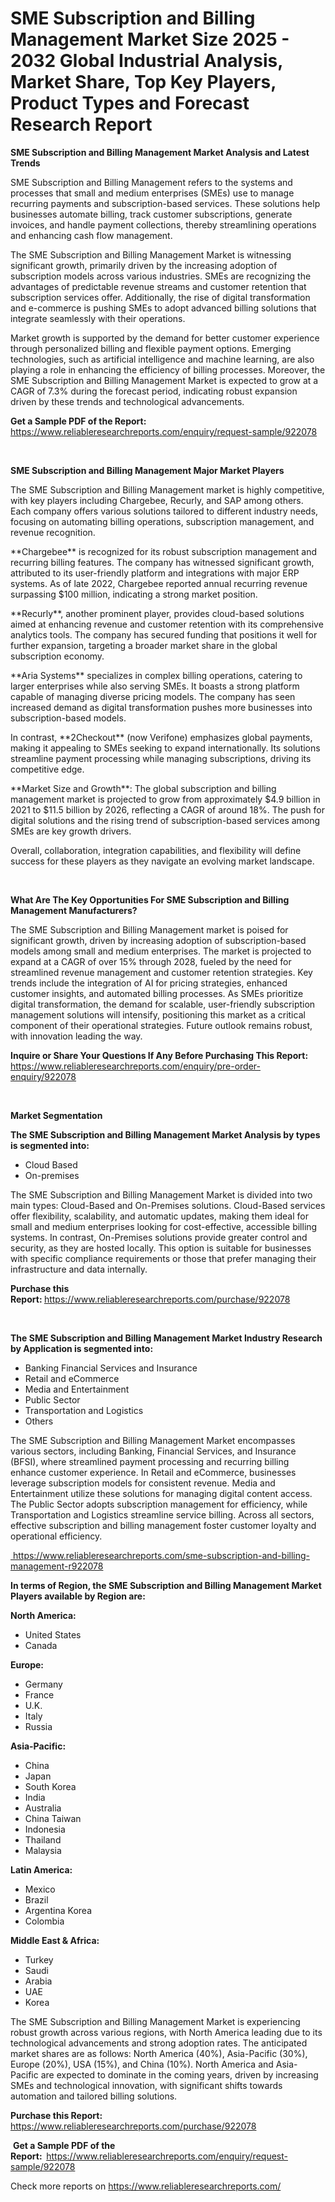 <p><h1>SME Subscription and Billing Management Market Size 2025 - 2032 Global Industrial Analysis, Market Share, Top Key Players, Product Types and Forecast Research Report</h1></p><p><strong>SME Subscription and Billing Management Market Analysis and Latest Trends</strong></p>
<p><p>SME Subscription and Billing Management refers to the systems and processes that small and medium enterprises (SMEs) use to manage recurring payments and subscription-based services. These solutions help businesses automate billing, track customer subscriptions, generate invoices, and handle payment collections, thereby streamlining operations and enhancing cash flow management.</p><p>The SME Subscription and Billing Management Market is witnessing significant growth, primarily driven by the increasing adoption of subscription models across various industries. SMEs are recognizing the advantages of predictable revenue streams and customer retention that subscription services offer. Additionally, the rise of digital transformation and e-commerce is pushing SMEs to adopt advanced billing solutions that integrate seamlessly with their operations.</p><p>Market growth is supported by the demand for better customer experience through personalized billing and flexible payment options. Emerging technologies, such as artificial intelligence and machine learning, are also playing a role in enhancing the efficiency of billing processes. Moreover, the SME Subscription and Billing Management Market is expected to grow at a CAGR of 7.3% during the forecast period, indicating robust expansion driven by these trends and technological advancements.</p></p>
<p><strong>Get a Sample PDF of the Report:&nbsp;</strong> <a href="https://www.reliableresearchreports.com/enquiry/request-sample/922078?utm_campaign=2957&utm_medium=2&utm_source=Github&utm_content=ia&utm_term=07032025&utm_id=sme-subscription-and-billing-management">https://www.reliableresearchreports.com/enquiry/request-sample/922078</a></p>
<p>&nbsp;</p>
<p><strong>SME Subscription and Billing Management Major Market Players</strong></p>
<p><p>The SME Subscription and Billing Management market is highly competitive, with key players including Chargebee, Recurly, and SAP among others. Each company offers various solutions tailored to different industry needs, focusing on automating billing operations, subscription management, and revenue recognition.</p><p>**Chargebee** is recognized for its robust subscription management and recurring billing features. The company has witnessed significant growth, attributed to its user-friendly platform and integrations with major ERP systems. As of late 2022, Chargebee reported annual recurring revenue surpassing $100 million, indicating a strong market position.</p><p>**Recurly**, another prominent player, provides cloud-based solutions aimed at enhancing revenue and customer retention with its comprehensive analytics tools. The company has secured funding that positions it well for further expansion, targeting a broader market share in the global subscription economy.</p><p>**Aria Systems** specializes in complex billing operations, catering to larger enterprises while also serving SMEs. It boasts a strong platform capable of managing diverse pricing models. The company has seen increased demand as digital transformation pushes more businesses into subscription-based models.</p><p>In contrast, **2Checkout** (now Verifone) emphasizes global payments, making it appealing to SMEs seeking to expand internationally. Its solutions streamline payment processing while managing subscriptions, driving its competitive edge.</p><p>**Market Size and Growth**: The global subscription and billing management market is projected to grow from approximately $4.9 billion in 2021 to $11.5 billion by 2026, reflecting a CAGR of around 18%. The push for digital solutions and the rising trend of subscription-based services among SMEs are key growth drivers.</p><p>Overall, collaboration, integration capabilities, and flexibility will define success for these players as they navigate an evolving market landscape.</p></p>
<p>&nbsp;</p>
<p><strong>What Are The Key Opportunities For SME Subscription and Billing Management Manufacturers?</strong></p>
<p><p>The SME Subscription and Billing Management market is poised for significant growth, driven by increasing adoption of subscription-based models among small and medium enterprises. The market is projected to expand at a CAGR of over 15% through 2028, fueled by the need for streamlined revenue management and customer retention strategies. Key trends include the integration of AI for pricing strategies, enhanced customer insights, and automated billing processes. As SMEs prioritize digital transformation, the demand for scalable, user-friendly subscription management solutions will intensify, positioning this market as a critical component of their operational strategies. Future outlook remains robust, with innovation leading the way.</p></p>
<p><strong>Inquire or Share Your Questions If Any Before Purchasing This Report:</strong> <a href="https://www.reliableresearchreports.com/enquiry/pre-order-enquiry/922078?utm_campaign=2957&utm_medium=2&utm_source=Github&utm_content=ia&utm_term=07032025&utm_id=sme-subscription-and-billing-management">https://www.reliableresearchreports.com/enquiry/pre-order-enquiry/922078</a></p>
<p>&nbsp;</p>
<p><strong>Market Segmentation</strong></p>
<p><strong>The SME Subscription and Billing Management Market Analysis by types is segmented into:</strong></p>
<p><ul><li>Cloud Based</li><li>On-premises</li></ul></p>
<p><p>The SME Subscription and Billing Management Market is divided into two main types: Cloud-Based and On-Premises solutions. Cloud-Based services offer flexibility, scalability, and automatic updates, making them ideal for small and medium enterprises looking for cost-effective, accessible billing systems. In contrast, On-Premises solutions provide greater control and security, as they are hosted locally. This option is suitable for businesses with specific compliance requirements or those that prefer managing their infrastructure and data internally.</p></p>
<p><strong>Purchase this Report:&nbsp;</strong><a href="https://www.reliableresearchreports.com/purchase/922078?utm_campaign=2957&utm_medium=2&utm_source=Github&utm_content=ia&utm_term=07032025&utm_id=sme-subscription-and-billing-management">https://www.reliableresearchreports.com/purchase/922078</a></p>
<p>&nbsp;</p>
<p><strong>The SME Subscription and Billing Management Market Industry Research by Application is segmented into:</strong></p>
<p><ul><li>Banking Financial Services and Insurance</li><li>Retail and eCommerce</li><li>Media and Entertainment</li><li>Public Sector</li><li>Transportation and Logistics</li><li>Others</li></ul></p>
<p><p>The SME Subscription and Billing Management Market encompasses various sectors, including Banking, Financial Services, and Insurance (BFSI), where streamlined payment processing and recurring billing enhance customer experience. In Retail and eCommerce, businesses leverage subscription models for consistent revenue. Media and Entertainment utilize these solutions for managing digital content access. The Public Sector adopts subscription management for efficiency, while Transportation and Logistics streamline service billing. Across all sectors, effective subscription and billing management foster customer loyalty and operational efficiency.</p></p>
<p><a href="https://www.reliableresearchreports.com/sme-subscription-and-billing-management-r922078?utm_campaign=2957&utm_medium=2&utm_source=Github&utm_content=ia&utm_term=07032025&utm_id=sme-subscription-and-billing-management">&nbsp;https://www.reliableresearchreports.com/sme-subscription-and-billing-management-r922078</a></p>
<p><strong>In terms of Region, the SME Subscription and Billing Management Market Players available by Region are:</strong></p>
<p>
    <p> <strong> North America: </strong>
        <ul>
            <li>United States</li>
            <li>Canada</li>
        </ul>
        </p> 
    <p> <strong> Europe: </strong>
        <ul>
            <li>Germany</li>
            <li>France</li>
            <li>U.K.</li>
            <li>Italy</li>
            <li>Russia</li>
        </ul>
        </p> 
    <p> <strong> Asia-Pacific: </strong>
        <ul>
            <li>China</li>
            <li>Japan</li>
            <li>South Korea</li>
            <li>India</li>
            <li>Australia</li>
            <li>China Taiwan</li>
            <li>Indonesia</li>
            <li>Thailand</li>
            <li>Malaysia</li>
        </ul>
        </p> 
    <p> <strong> Latin America: </strong>
        <ul>
            <li>Mexico</li>
            <li>Brazil</li>
            <li>Argentina Korea</li>
            <li>Colombia</li>
        </ul>
        </p> 
    <p> <strong> Middle East & Africa: </strong>
        <ul>
            <li>Turkey</li>
            <li>Saudi</li>
            <li>Arabia</li>
            <li>UAE</li>
            <li>Korea</li>
        </ul>
    </p>
    </p>
<p><p>The SME Subscription and Billing Management Market is experiencing robust growth across various regions, with North America leading due to its technological advancements and strong adoption rates. The anticipated market shares are as follows: North America (40%), Asia-Pacific (30%), Europe (20%), USA (15%), and China (10%). North America and Asia-Pacific are expected to dominate in the coming years, driven by increasing SMEs and technological innovation, with significant shifts towards automation and tailored billing solutions.</p></p>
<p><strong>Purchase this Report: </strong><a href="https://www.reliableresearchreports.com/purchase/922078?utm_campaign=2957&utm_medium=2&utm_source=Github&utm_content=ia&utm_term=07032025&utm_id=sme-subscription-and-billing-management">https://www.reliableresearchreports.com/purchase/922078</a></p>
<p>&nbsp;<strong>Get a Sample PDF of the Report:&nbsp;&nbsp;</strong><a href="https://www.reliableresearchreports.com/enquiry/request-sample/922078?utm_campaign=2957&utm_medium=2&utm_source=Github&utm_content=ia&utm_term=07032025&utm_id=sme-subscription-and-billing-management">https://www.reliableresearchreports.com/enquiry/request-sample/922078</a></p>
<p><strong></strong></p>
<p>Check more reports on <a href="https://www.reliableresearchreports.com/?utm_campaign=2957&utm_medium=2&utm_source=Github&utm_content=ia&utm_term=07032025&utm_id=sme-subscription-and-billing-management">https://www.reliableresearchreports.com/</a></p>